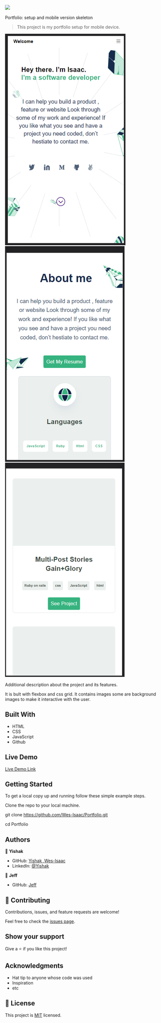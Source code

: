 ![](https://img.shields.io/badge/Microverse-blueviolet)

Portfolio: setup and mobile version skeleton

> This project is my portfolio setup for mobile device.

![screenshot](./images/Screenshot.png)
![screenshot](./images/about.png)
![screenshot](./images/about-2.png)


Additional description about the project and its features.

It is bult with flexbox and css grid. It contains images some are background images to make it interactive with the user.

## Built With

- HTML
- CSS
- JavaScript
- Github

## Live Demo

[Live Demo Link](https://chimerical-pony-baaef9.netlify.app)



## Getting Started

To get a local copy up and running follow these simple example steps.

Clone the repo to your local machine.

git clone https://github.com/Wes-Isaac/Portfolio.git

cd Portfolio


## Authors

👤 **Yishak**

- GitHub: [Yishak ,Wes-Isaac](https://github.com/Wes-Isaac)
- LinkedIn: [@Yishak](https://www.linkedin.com/in/yishak-wesego-b404851a7/)

👤 **Jeff**

- GitHub: [Jeff](https://github.com/JEFFKAY16)

## 🤝 Contributing

Contributions, issues, and feature requests are welcome!

Feel free to check the [issues page](../../issues/).

## Show your support

Give a ⭐️ if you like this project!

## Acknowledgments

- Hat tip to anyone whose code was used
- Inspiration
- etc

## 📝 License

This project is [MIT](./MIT.md) licensed.
